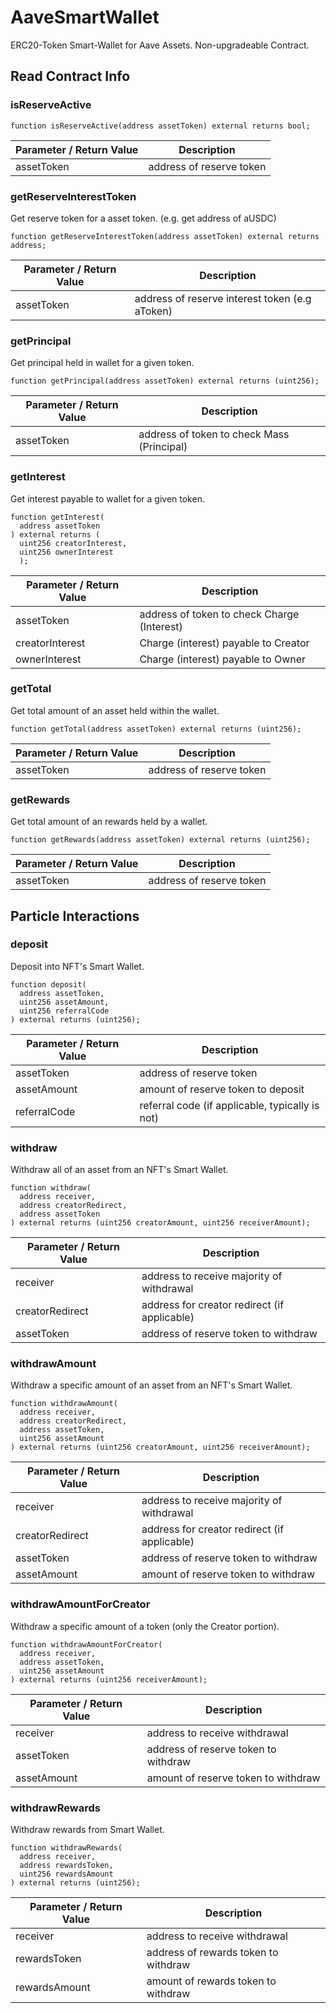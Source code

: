 # AaveSmartWallet

ERC20-Token Smart-Wallet for Aave Assets. Non-upgradeable Contract.


## Read Contract Info
### isReserveActive
```
function isReserveActive(address assetToken) external returns bool;
```

| Parameter / Return Value | Description |
|--------------------------| ------------ |
| assetToken | address of reserve token|

### getReserveInterestToken
Get reserve token for a asset token. (e.g. get address of aUSDC)

```
function getReserveInterestToken(address assetToken) external returns address;
```

| Parameter / Return Value | Description |
|--------------------------| ------------ |
| assetToken | address of reserve interest token (e.g aToken)|

### getPrincipal

Get principal held in wallet for a given token.

```
function getPrincipal(address assetToken) external returns (uint256);
```

| Parameter / Return Value | Description |
|--------------------------| ------------ |
| assetToken | address of token to check Mass (Principal) |


### getInterest

Get interest payable to wallet for a given token.

```
function getInterest(
  address assetToken
) external returns (
  uint256 creatorInterest, 
  uint256 ownerInterest
  );
```

| Parameter / Return Value | Description |
|--------------------------| ------------ |
| assetToken | address of token to check Charge (Interest)|
| creatorInterest | Charge (interest) payable to Creator |
| ownerInterest | Charge (interest) payable to Owner |
### getTotal
Get total amount of an asset held within the wallet.

```
function getTotal(address assetToken) external returns (uint256);
```

| Parameter / Return Value | Description |
|--------------------------| ------------ |
| assetToken | address of reserve token|

### getRewards
Get total amount of an rewards held by a wallet.

```
function getRewards(address assetToken) external returns (uint256);
```

| Parameter / Return Value | Description |
|--------------------------| ------------ |
| assetToken | address of reserve token|

## Particle Interactions

### deposit

Deposit into NFT's Smart Wallet.

```
function deposit(
  address assetToken, 
  uint256 assetAmount, 
  uint256 referralCode
) external returns (uint256);
```

| Parameter / Return Value | Description |
|--------------------------| ------------ |
| assetToken | address of reserve token|
| assetAmount | amount of reserve token to deposit |
| referralCode | referral code (if applicable, typically is not) |

### withdraw

Withdraw all of an asset from an NFT's Smart Wallet.

```
function withdraw(
  address receiver, 
  address creatorRedirect, 
  address assetToken
) external returns (uint256 creatorAmount, uint256 receiverAmount);
```

| Parameter / Return Value | Description |
|--------------------------| ------------ |
| receiver | address to receive majority of withdrawal |
| creatorRedirect | address for creator redirect (if applicable)|
| assetToken | address of reserve token to withdraw|

### withdrawAmount

Withdraw a specific amount of an asset from an NFT's Smart Wallet.

```
function withdrawAmount(
  address receiver, 
  address creatorRedirect, 
  address assetToken, 
  uint256 assetAmount
) external returns (uint256 creatorAmount, uint256 receiverAmount);
```

| Parameter / Return Value | Description |
|--------------------------| ------------ |
| receiver | address to receive majority of withdrawal |
| creatorRedirect | address for creator redirect (if applicable)|
| assetToken | address of reserve token to withdraw|
| assetAmount | amount of reserve token to withdraw|

### withdrawAmountForCreator

Withdraw a specific amount of a token (only the Creator portion).

```
function withdrawAmountForCreator(
  address receiver, 
  address assetToken, 
  uint256 assetAmount
) external returns (uint256 receiverAmount);
```

| Parameter / Return Value | Description |
|--------------------------| ------------ |
| receiver | address to receive withdrawal |
| assetToken | address of reserve token to withdraw|
| assetAmount | amount of reserve token to withdraw|


### withdrawRewards

Withdraw rewards from Smart Wallet.

```
function withdrawRewards(
  address receiver, 
  address rewardsToken, 
  uint256 rewardsAmount
) external returns (uint256);
```

| Parameter / Return Value | Description |
|--------------------------| ------------ |
| receiver | address to receive withdrawal |
| rewardsToken | address of rewards token to withdraw|
| rewardsAmount | amount of rewards token to withdraw|